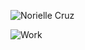 ![Norielle Cruz](https://cr-ss-service.azurewebsites.net/api/ScreenShot?widget=summary&username=noriellecruz&style=--avatar-size:0px;--branding-text-color:transparent;--badges-padding:15px)

![Work](https://cr-ss-service.azurewebsites.net/api/ScreenShot?widget=work-experience&username=noriellecruz&width=800)
